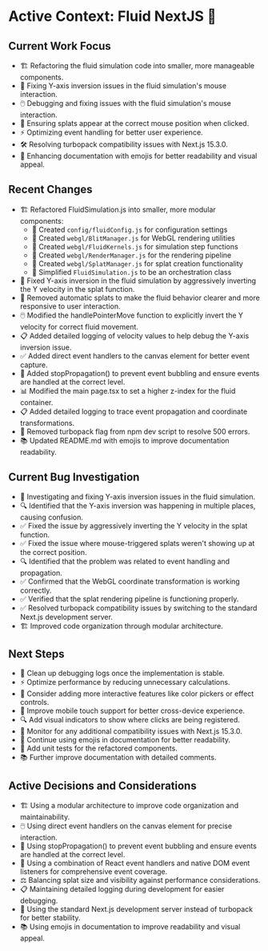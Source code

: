 # Active Context: Fluid NextJS 🌊

## Current Work Focus
- 🏗️ Refactoring the fluid simulation code into smaller, more manageable components.
- 🔄 Fixing Y-axis inversion issues in the fluid simulation's mouse interaction.
- 🖱️ Debugging and fixing issues with the fluid simulation's mouse interaction.
- 🎯 Ensuring splats appear at the correct mouse position when clicked.
- ⚡ Optimizing event handling for better user experience.
- 🛠️ Resolving turbopack compatibility issues with Next.js 15.3.0.
- 📝 Enhancing documentation with emojis for better readability and visual appeal.

## Recent Changes
- 🏗️ Refactored FluidSimulation.js into smaller, more modular components:
  - 📁 Created `config/fluidConfig.js` for configuration settings
  - 📁 Created `webgl/BlitManager.js` for WebGL rendering utilities
  - 📁 Created `webgl/FluidKernels.js` for simulation step functions
  - 📁 Created `webgl/RenderManager.js` for the rendering pipeline
  - 📁 Created `webgl/SplatManager.js` for splat creation functionality
  - 📁 Simplified `FluidSimulation.js` to be an orchestration class
- 🔄 Fixed Y-axis inversion in the fluid simulation by aggressively inverting the Y velocity in the splat function.
- 🚫 Removed automatic splats to make the fluid behavior clearer and more responsive to user interaction.
- 🖱️ Modified the handlePointerMove function to explicitly invert the Y velocity for correct fluid movement.
- 📋 Added detailed logging of velocity values to help debug the Y-axis inversion issue.
- ✅ Added direct event handlers to the canvas element for better event capture.
- 🛑 Added stopPropagation() to prevent event bubbling and ensure events are handled at the correct level.
- 📊 Modified the main page.tsx to set a higher z-index for the fluid container.
- 📋 Added detailed logging to trace event propagation and coordinate transformations.
- 🚫 Removed turbopack flag from npm dev script to resolve 500 errors.
- 📚 Updated README.md with emojis to improve documentation readability.

## Current Bug Investigation
- 🔄 Investigating and fixing Y-axis inversion issues in the fluid simulation.
- 🔍 Identified that the Y-axis inversion was happening in multiple places, causing confusion.
- ✅ Fixed the issue by aggressively inverting the Y velocity in the splat function.
- ✅ Fixed the issue where mouse-triggered splats weren't showing up at the correct position.
- 🔍 Identified that the problem was related to event handling and propagation.
- ✅ Confirmed that the WebGL coordinate transformation is working correctly.
- ✅ Verified that the splat rendering pipeline is functioning properly.
- ✅ Resolved turbopack compatibility issues by switching to the standard Next.js development server.
- 🏗️ Improved code organization through modular architecture.

## Next Steps
- 🧹 Clean up debugging logs once the implementation is stable.
- ⚡ Optimize performance by reducing unnecessary calculations.
- 🎨 Consider adding more interactive features like color pickers or effect controls.
- 📱 Improve mobile touch support for better cross-device experience.
- 🔍 Add visual indicators to show where clicks are being registered.
- 👀 Monitor for any additional compatibility issues with Next.js 15.3.0.
- 📝 Continue using emojis in documentation for better readability.
- 🧪 Add unit tests for the refactored components.
- 📚 Further improve documentation with detailed comments.

## Active Decisions and Considerations
- 🏗️ Using a modular architecture to improve code organization and maintainability.
- 🖱️ Using direct event handlers on the canvas element for precise interaction.
- 🛑 Using stopPropagation() to prevent event bubbling and ensure events are handled at the correct level.
- 🔄 Using a combination of React event handlers and native DOM event listeners for comprehensive event coverage.
- ⚖️ Balancing splat size and visibility against performance considerations.
- 📋 Maintaining detailed logging during development for easier debugging.
- 🚀 Using the standard Next.js development server instead of turbopack for better stability.
- 📚 Using emojis in documentation to improve readability and visual appeal.
